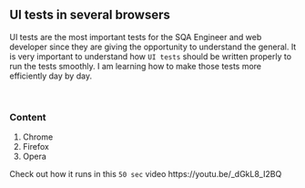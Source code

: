 <html>
  
  <body>
  
  <h2>UI tests in several browsers</h2>
  
  <div>
  <p>UI tests are the most important tests for the SQA Engineer and web developer since they are giving the opportunity to understand the general. It is very important to understand how <code>UI tests</code> should be written properly to run the tests smoothly. I am learning how to make those tests more efficiently day by day.
  </p>
  <br>
  <h3>Content</h3>
  
  <ol>
    <li>Chrome</li>
    <li>Firefox</li>
    <li>Opera</li>
  </ol>
  
  <p>Check out how it runs in this <code>50 sec</code> video https://youtu.be/_dGkL8_I2BQ</p>
  </div>
  </body>
  
 </html>
